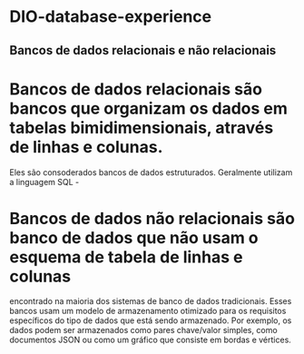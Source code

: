 # DIO-database-experience

## Bancos de dados relacionais e não relacionais

# Bancos de dados relacionais são bancos que organizam os dados em tabelas bimidimensionais, através de linhas e colunas.
Eles são consoderados bancos de dados estruturados. Geralmente utilizam a linguagem SQL - 

# Bancos de dados não relacionais são banco de dados que não usam o esquema de tabela de linhas e colunas
encontrado na maioria dos sistemas de banco de dados tradicionais. Esses bancos usam um modelo de armazenamento otimizado
para os requisitos específicos do tipo de dados que está sendo armazenado. Por exemplo, os dados podem ser armazenados como
pares chave/valor simples, como documentos JSON ou como um gráfico que consiste em bordas e vértices.
